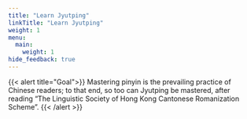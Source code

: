```yaml
---
title: "Learn Jyutping"
linkTitle: "Learn Jyutping"
weight: 1
menu:
  main:
    weight: 1
hide_feedback: true
---
```


{{< alert title="Goal">}}
Mastering pinyin is the prevailing practice of Chinese readers; to that end, so too can Jyutping be mastered, after reading “The Linguistic Society of Hong Kong Cantonese Romanization Scheme”.
{{< /alert >}}
